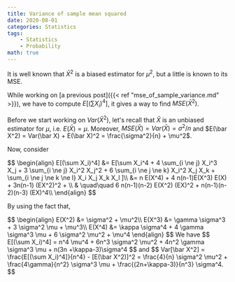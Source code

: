 ```yaml
---
title: Variance of sample mean squared
date: 2020-08-01
categories: Statistics
tags: 
    - Statistics
    - Probability
math: true
---
```



It is well known that $\bar X^2$ is a biased estimator for $\mu^2$, but a little is known to its MSE.

While working on [a previous post]({{< ref "mse_of_sample_variance.md" >}}), we have to compute $E[(\sum X_i)^4]$, it gives a way to find $MSE(\bar X^2)$.

Before we start working on $Var(\bar X^2)$, let's recall that $\bar X$ is an unbiased estimator for $\mu$, i.e. $E(\bar X) = \mu$. Moreover, $MSE(\bar X) = Var(\bar X) = \sigma^2/n$ and $E(\bar X^2) = Var(\bar X) + E(\bar X)^2 = \frac{\sigma^2}{n} + \mu^2$.

Now, consider 

<span>
$$
\begin{align}
E[(\sum X_i)^4] &= E[\sum X_i^4 + 4 \sum_{i \ne j} X_i^3 X_j + 3 \sum_{i \ne j} X_i^2 X_j^2 + 6 \sum_{i \ne j \ne k} X_i^2 X_j X_k +  \sum_{i \ne j \ne k \ne l} X_i X_j X_k X_l ]\\
&= n E(X^4) + 4 n(n-1)E(X^3) E(X) + 3n(n-1) (EX^2)^2 + \\
 & \quad\quad  6 n(n-1)(n-2) E(X^2) (EX)^2 + n(n-1)(n-2)(n-3) (EX)^4\\
\end{align}
$$
</span>

By using the fact that,

<span>
$$
\begin{align}
E(X^2) &= \sigma^2 + \mu^2\\
E(X^3) &= \gamma \sigma^3 + 3 \sigma^2 \mu + \mu^3\\
E(X^4) &= \kappa \sigma^4 + 4 \gamma \sigma^3 \mu + 6 \sigma^2 \mu^2 + \mu^4
\end{align}
$$
</span>
We have
<span>
$$
E[(\sum X_i)^4] = n^4 \mu^4 + 6n^3 \sigma^2 \mu^2 + 4n^2 \gamma \sigma^3 \mu + n(3n +\kappa-3)\sigma^4
$$
<span>
and
<span>
$$
Var[\bar X^2] = \frac{E[(\sum X_i)^4]}{n^4} - [E(\bar X^2)]^2 = \frac{4}{n} \sigma^2 \mu^2 + \frac{4\gamma}{n^2} \sigma^3 \mu + \frac{(2n+\kappa-3)}{n^3} \sigma^4.
$$
<span>